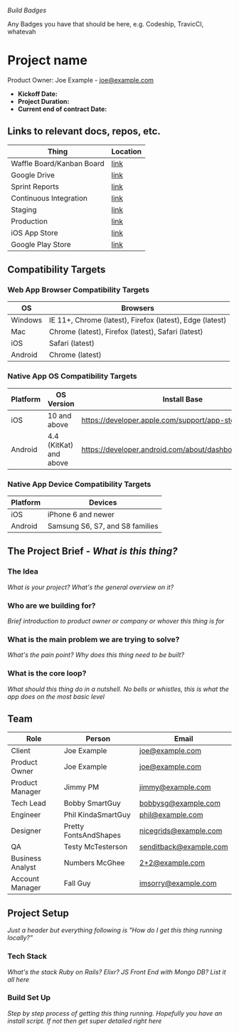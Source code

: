 _Build Badges_

Any Badges you have that should be here, e.g. Codeship, TravicCI, whatevah

# Project name
Product Owner: Joe Example - joe@example.com
* **Kickoff Date:**
* **Project Duration:**
* **Current end of contract Date:**

## Links to relevant docs, repos, etc.
Thing | Location
--- | ---
Waffle Board/Kanban Board | [link]()
Google Drive | [link]()
Sprint Reports | [link]()
Continuous Integration | [link]()
Staging | [link]()
Production | [link]()
iOS App Store | [link]()
Google Play Store | [link]()

## Compatibility Targets
### Web App Browser Compatibility Targets

OS | Browsers
--- | ---
Windows | IE 11+, Chrome (latest), Firefox (latest), Edge (latest)
Mac | Chrome (latest), Firefox (latest), Safari (latest)
iOS | Safari (latest)
Android | Chrome (latest)

### Native App OS Compatibility Targets

Platform | OS Version | Install Base
--- | --- | ---
iOS | 10 and above | https://developer.apple.com/support/app-store/
Android | 4.4 (KitKat) and above | https://developer.android.com/about/dashboards/index.html

### Native App Device Compatibility Targets

Platform | Devices
--- | ---
iOS | iPhone 6 and newer
Android | Samsung S6, S7, and S8 families

## The Project Brief - _What is this thing?_

### The Idea
_What is your project? What's the general overview on it?_

### Who are we building for?
_Brief introduction to product owner or company or whover this thing is for_

### What is the main problem we are trying to solve?
_What's the pain point? Why does this thing need to be built?_

### What is the core loop?
_What should this thing do in a nutshell. No bells or whistles, this is what the app does on the most basic level_

## Team

Role | Person | Email
---- | --- | ---
Client | Joe Example | joe@example.com |
Product Owner | Joe Example | joe@example.com |
Product Manager | Jimmy PM | jimmy@example.com |
Tech Lead | Bobby SmartGuy | bobbysg@example.com |
Engineer | Phil KindaSmartGuy | phil@example.com |
Designer | Pretty FontsAndShapes | nicegrids@example.com |
QA | Testy McTesterson | senditback@example.com |
Business Analyst | Numbers McGhee | 2+2@example.com |
Account Manager | Fall Guy | imsorry@example.com |

## Project Setup
_Just a header but everything following is "How do I get this thing running locally?"_

### Tech Stack
_What's the stack Ruby on Rails? Elixr? JS Front End with Mongo DB? List it all here_

### Build Set Up
_Step by step process of getting this thing running. Hopefully you have an install script. If not then get super detailed right here_
